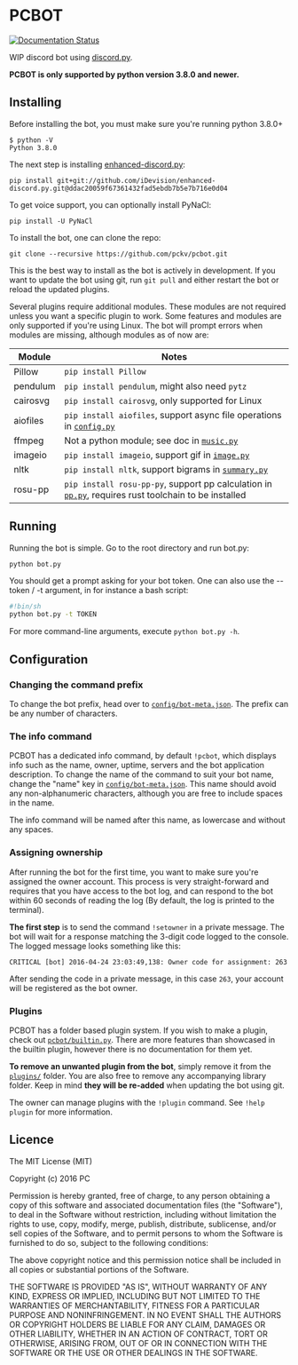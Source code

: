 # PCBOT

[![Documentation Status](https://readthedocs.org/projects/pcbot/badge/?version=latest)](http://pcbot.readthedocs.io/en/latest/?badge=latest)

WIP discord bot using [discord.py](https://github.com/Rapptz/discord.py).

**PCBOT is only supported by python version 3.8.0 and newer.**

## Installing
Before installing the bot, you must make sure you're running python 
3.8.0+

```
$ python -V
Python 3.8.0
```

The next step is installing [enhanced-discord.py](https://github.com/iDevision/enhanced-discord.py):

```
pip install git+git://github.com/iDevision/enhanced-discord.py.git@ddac20059f67361432fad5ebdb7b5e7b716e0d04
```

To get voice support, you can optionally install PyNaCl:

```
pip install -U PyNaCl
```

To install the bot, one can clone the repo:

```
git clone --recursive https://github.com/pckv/pcbot.git
```

This is the best way to install as the bot is actively in development. 
If you want to update the bot using git, run `git pull` and either 
restart the bot or reload the updated plugins.

Several plugins require additional modules. These modules are not 
required unless you want a specific plugin to work. Some features and 
modules are only supported if you're using Linux. The bot will prompt 
errors when modules are missing, although modules as of now are:

| Module   | Notes                                                                                                                 |
|----------|-----------------------------------------------------------------------------------------------------------------------|
| Pillow   | `pip install Pillow`                                                                                                  |
| pendulum | `pip install pendulum`, might also need `pytz`                                                                        |
| cairosvg | `pip install cairosvg`, only supported for Linux                                                                      |
| aiofiles | `pip install aiofiles`, support async file operations in [`config.py`](pcbot/config.py)                               |
| ffmpeg   | Not a python module; see doc in [`music.py`](plugins/music.py)                                                        |
| imageio  | `pip install imageio`, support gif in [`image.py`](plugins/image.py)                                                  |
| nltk     | `pip install nltk`, support bigrams in [`summary.py`](plugins/summary.py)                                             |
| rosu-pp  | `pip install rosu-pp-py`, support pp calculation in [`pp.py`](plugins/pp.py), requires rust toolchain to be installed |

## Running
Running the bot is simple. Go to the root directory 
and run bot.py:

```
python bot.py
```

You should get a prompt asking for your bot token. One can also use the
--token / -t argument, in for instance a bash script:

```sh
#!bin/sh
python bot.py -t TOKEN
```

For more command-line arguments, execute `python bot.py -h`.

## Configuration
### Changing the command prefix
To change the bot prefix, head over to [`config/bot-meta.json`](config/bot_meta.json). 
The prefix can be any number of characters.

### The info command
PCBOT has a dedicated info command, by default `!pcbot`, which 
displays info such as the name, owner, uptime, servers and the bot 
application description. To change the name of the command to suit 
your bot name, change the "name" key in [`config/bot-meta.json`](config/bot_meta.json). This 
name should avoid any non-alphanumeric characters, although you are
free to include spaces in the name. 

The info command will be named after this name, as lowercase and 
without any spaces.

### Assigning ownership
After running the bot for the first time, you want to make sure you're 
assigned the owner account. This process is very straight-forward and 
requires that you have access to the bot log, and can respond to the 
bot within 60 seconds of reading the log (By default, the log is 
printed to the terminal).

**The first step** is to send the command `!setowner` in a private 
message. The bot will wait for a response matching the 3-digit code 
logged to the console. The logged message looks something like this:

```
CRITICAL [bot] 2016-04-24 23:03:49,138: Owner code for assignment: 263
```

After sending the code in a private message, in this case `263`, 
your account will be registered as the bot owner.

### Plugins
PCBOT has a folder based plugin system. If you wish to make a plugin, 
check out [`pcbot/builtin.py`](pcbot/builtin.py). There are more features than showcased 
in the builtin plugin, however there is no documentation for them yet.

**To remove an unwanted plugin from the bot**, simply remove it from 
the [`plugins/`](plugins) folder. You are also free to remove any accompanying 
library folder. Keep in mind **they will be re-added** when updating 
the bot using git.

The owner can manage plugins with the `!plugin` command. See
`!help plugin` for more information.

## Licence
The MIT License (MIT)

Copyright (c) 2016 PC

Permission is hereby granted, free of charge, to any person obtaining a copy
of this software and associated documentation files (the "Software"), to deal
in the Software without restriction, including without limitation the rights
to use, copy, modify, merge, publish, distribute, sublicense, and/or sell
copies of the Software, and to permit persons to whom the Software is
furnished to do so, subject to the following conditions:

The above copyright notice and this permission notice shall be included in all
copies or substantial portions of the Software.

THE SOFTWARE IS PROVIDED "AS IS", WITHOUT WARRANTY OF ANY KIND, EXPRESS OR
IMPLIED, INCLUDING BUT NOT LIMITED TO THE WARRANTIES OF MERCHANTABILITY,
FITNESS FOR A PARTICULAR PURPOSE AND NONINFRINGEMENT. IN NO EVENT SHALL THE
AUTHORS OR COPYRIGHT HOLDERS BE LIABLE FOR ANY CLAIM, DAMAGES OR OTHER
LIABILITY, WHETHER IN AN ACTION OF CONTRACT, TORT OR OTHERWISE, ARISING FROM,
OUT OF OR IN CONNECTION WITH THE SOFTWARE OR THE USE OR OTHER DEALINGS IN THE
SOFTWARE.

